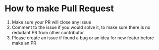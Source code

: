 # How to make Pull Request
1. Make sure your PR will close any issue
2. Comment to the issue if you would solve it, to make sure there is no redudant PR from other contributor
3. Please create an issue if found a bug or an idea for new featur before make an PR
